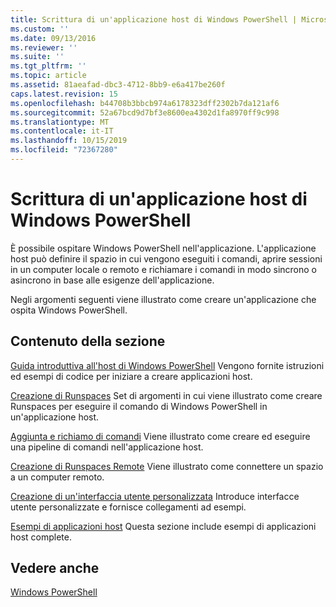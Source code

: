 ```yaml
---
title: Scrittura di un'applicazione host di Windows PowerShell | Microsoft Docs
ms.custom: ''
ms.date: 09/13/2016
ms.reviewer: ''
ms.suite: ''
ms.tgt_pltfrm: ''
ms.topic: article
ms.assetid: 81aeafad-dbc3-4712-8bb9-e6a417be260f
caps.latest.revision: 15
ms.openlocfilehash: b44708b3bbcb974a6178323dff2302b7da121af6
ms.sourcegitcommit: 52a67bcd9d7bf3e8600ea4302d1fa8970ff9c998
ms.translationtype: MT
ms.contentlocale: it-IT
ms.lasthandoff: 10/15/2019
ms.locfileid: "72367280"
---
```

# <a name="writing-a-windows-powershell-host-application"></a>Scrittura di un'applicazione host di Windows PowerShell

È possibile ospitare Windows PowerShell nell'applicazione. L'applicazione host può definire il spazio in cui vengono eseguiti i comandi, aprire sessioni in un computer locale o remoto e richiamare i comandi in modo sincrono o asincrono in base alle esigenze dell'applicazione.

Negli argomenti seguenti viene illustrato come creare un'applicazione che ospita Windows PowerShell.

## <a name="in-this-section"></a>Contenuto della sezione

[Guida introduttiva all'host di Windows PowerShell](./windows-powershell-host-quickstart.md) Vengono fornite istruzioni ed esempi di codice per iniziare a creare applicazioni host.

[Creazione di Runspaces](./creating-runspaces.md) Set di argomenti in cui viene illustrato come creare Runspaces per eseguire il comando di Windows PowerShell in un'applicazione host.

[Aggiunta e richiamo di comandi](./adding-and-invoking-commands.md) Viene illustrato come creare ed eseguire una pipeline di comandi nell'applicazione host.

[Creazione di Runspaces Remote](./creating-remote-runspaces.md) Viene illustrato come connettere un spazio a un computer remoto.

[Creazione di un'interfaccia utente personalizzata](./creating-a-custom-user-interface.md) Introduce interfacce utente personalizzate e fornisce collegamenti ad esempi.

[Esempi di applicazioni host](./host-application-samples.md) Questa sezione include esempi di applicazioni host complete.

## <a name="see-also"></a>Vedere anche

[Windows PowerShell](https://msdn.microsoft.com/en-us/b41a2af3-aec1-402d-8e18-c2c26be461ff)
